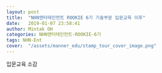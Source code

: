 ```yaml
---
layout: post
title:  "NHN엔터테인먼트 ROOKIE 6기 기술부문 입문교육 이후"
date:   2019-01-07 23:58:41
author: Mintak OH
categories: NHN엔터테인먼트-ROOKIE-6기
tags: NHN-Ent
cover:  "/assets/manner_edu/stamp_tour_cover_image.png"
---
```


입문교육 소감 
